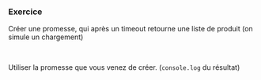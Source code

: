 ### Exercice

Créer une promesse, qui après un timeout retourne une liste de produit (on simule un chargement)

<br/>

Utiliser la promesse que vous venez de créer. (`console.log` du résultat)
